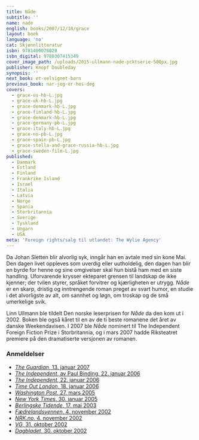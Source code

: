 ```yaml
---
title: Nåde
subtitle: ''
name: nade
english: books/2007/12/18/grace
layout: book
language: 'no'
cat: Skjønnlitteratur
isbn: 9781400078028
isbn_digital: 9780307415349
cover_image_path: /uploads/2015-ullmann-nade-pcktserie-500px.jpg
publisher: Knopf Doubleday
synopsis: ''
next_book: et-velsignet-barn
previous_book: nar-jeg-er-hos-deg
covers:
  - grace-us-hb-L.jpg
  - grace-uk-hb-L.jpg
  - grace-denmark-hb-L.jpg
  - grace-finland-hb-L.jpg
  - grace-denmark-hb-L.jpg
  - grace-germany-pb-L.jpg
  - grace-italy-hb-L.jpg
  - grace-no-pb-L.jpg
  - grace-spain-pb-L.jpg
  - grace-stella-and-grace-russia-hb-L.jpg
  - grace-sweden-film-L.jpg
published:
  - Danmark
  - Estland
  - Finland
  - Frankrike Island
  - Israel
  - Italia
  - Latvia
  - Norge
  - Spania
  - Storbritannia
  - Sverige
  - Tyskland
  - Ungarn
  - USA
meta: 'Foreign rights/salg til utlandet: The Wylie Agency'
---
```


Da Johan Sletten blir alvorlig syk, inngår han en avtale med sin kone Mai. Den dagen livet oppleves som uverdig eller uutholdelig, den dagen han blir en byrde for henne og sine omgivelser skal hun bistå ham med en siste handling. Uforvarende krysser ekteparet grensen til landskap de ikke kjenner; der tvilen styrer, språket forvitrer og kjærligheten er utrygg. *Nåde* er en skarp, dristig og inntrengende roman preget av svart humor, en studie i det alvorligste av alt, om sannhet og løgn, om troskap og de små umerkelige svik.

Linn Ullmann ble tildelt Den norske leserprisen for *Nåde* da den kom ut i 2002. Boken ble også kåret til en av de ti beste romanene det året av danske Weekendavisen. I 2007 ble *Nåde* nominert til The Independent Foreign Fiction Prize i Storbritannia, og i mars 2007 hadde Riksteatret premiere på den dramatiserte versjonen av romanen.

### Anmeldelser

* [*The Guardian*, 13. januar 2007](/assets/files/Guardian-13-01-2007.pdf)
* [*The Independent*, av Paul Binding, 22. januar 2006](/assets/files/Independent-Paul-Binding-22-01-2006.pdf)
* [*The Independent*, 22. januar 2006](/assets/files/Independent-22-01-2006.pdf)
* [*Time Out London*, 18. januar 2006](/assets/files/Time-Out-London-18-01-2006.pdf)
* [*Washington Post*, 27. mars 2005](/assets/files/Washington-Post-27-03-2005.pdf)
* [*New York Times*, 30. januar 2005](http://query.nytimes.com/gst/fullpage.html?res=9F07EFDB1138F933A05752C0A9639C8B63&amp;sec=&amp;spon=&amp;emc=eta1)
* [*Berlingske Tidende*, 17. mai 2003](/assets/files/Berlingske-17-05-2003.pdf)
* [*Fædrelandsvennen*, 4. november 2002](/assets/files/Faedrelandsvennen-04-11-2002.pdf)
* [*NRK.no*, 4. november 2002](/assets/files/NRK-04-11-2002.pdf)
* [*VG*, 31. oktober 2002](/assets/files/VG-31-10-2002.pdf)
* [*Dagbladet*, 30. oktober 2002](/assets/files/Dagbladet-30-10-2002.pdf)